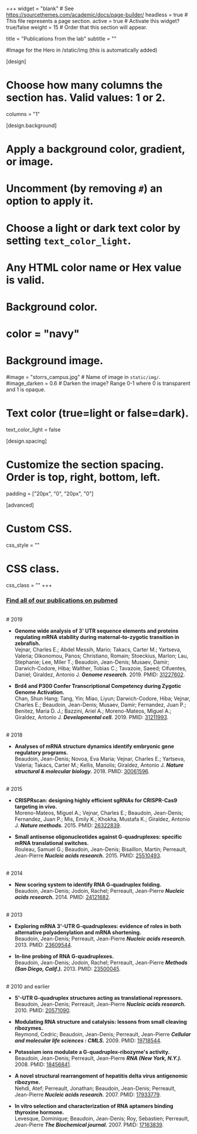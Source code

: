 +++
widget = "blank"  # See https://sourcethemes.com/academic/docs/page-builder/
headless = true  # This file represents a page section.
active = true  # Activate this widget? true/false
weight = 15 # Order that this section will appear.

title = "Publications from the lab"
subtitle = ""

#Image for the Hero in /static/img (this is automatically added)

[design]
  # Choose how many columns the section has. Valid values: 1 or 2.
  columns = "1"

[design.background]
  # Apply a background color, gradient, or image.
  #   Uncomment (by removing `#`) an option to apply it.
  #   Choose a light or dark text color by setting `text_color_light`.
  #   Any HTML color name or Hex value is valid.

  # Background color.
  # color = "navy"

  # Background image.
  #image = "storrs_campus.jpg"  # Name of image in `static/img/`.
  #image_darken = 0.6  # Darken the image? Range 0-1 where 0 is transparent and 1 is opaque.

  # Text color (true=light or false=dark).
  text_color_light = false

[design.spacing]
  # Customize the section spacing. Order is top, right, bottom, left.
  padding = ["20px", "0", "20px", "0"]

[advanced]
 # Custom CSS.
 css_style = ""

 # CSS class.
 css_class = ""
+++

### [Find all of our publications on pubmed](https://www.ncbi.nlm.nih.gov/pubmed/?term=beaudoin+JD)

<br>
# 2019
<br>

* **Genome wide analysis of 3' UTR sequence elements and proteins regulating mRNA stability during maternal-to-zygotic transition in zebrafish.**  
Vejnar, Charles E.; Abdel Messih, Mario; Takacs, Carter M.; Yartseva, Valeria; Oikonomou, Panos; Christiano, Romain; Stoeckius, Marlon; Lau, Stephanie; Lee, Miler T.; Beaudoin, Jean-Denis; Musaev, Damir; Darwich-Codore, Hiba; Walther, Tobias C.; Tavazoie, Saeed; Cifuentes, Daniel; Giraldez, Antonio J. ***Genome research.*** 2019. PMID: [31227602](https://www.ncbi.nlm.nih.gov/pubmed/31227602).

* **Brd4 and P300 Confer Transcriptional Competency during Zygotic Genome Activation.**  
Chan, Shun Hang; Tang, Yin; Miao, Liyun; Darwich-Codore, Hiba; Vejnar, Charles E.; Beaudoin, Jean-Denis; Musaev, Damir; Fernandez, Juan P.; Benitez, Maria D. J.; Bazzini, Ariel A.; Moreno-Mateos, Miguel A.; Giraldez, Antonio J. ***Developmental cell.*** 2019. PMID: [31211993](https://www.ncbi.nlm.nih.gov/pubmed/31211993).

<br>
# 2018
<br>

* **Analyses of mRNA structure dynamics identify embryonic gene regulatory programs.**  
Beaudoin, Jean-Denis; Novoa, Eva Maria; Vejnar, Charles E.; Yartseva, Valeria; Takacs, Carter M.; Kellis, Manolis; Giraldez, Antonio J. ***Nature structural & molecular biology.*** 2018. PMID: [30061596](https://www.ncbi.nlm.nih.gov/pubmed/30061596).

<br>
# 2015
<br>

* **CRISPRscan: designing highly efficient sgRNAs for CRISPR-Cas9 targeting in vivo.**  
Moreno-Mateos, Miguel A.; Vejnar, Charles E.; Beaudoin, Jean-Denis; Fernandez, Juan P.; Mis, Emily K.; Khokha, Mustafa K.; Giraldez, Antonio J. ***Nature methods.*** 2015. PMID: [26322839](https://www.ncbi.nlm.nih.gov/pubmed/26322839).

* **Small antisense oligonucleotides against G-quadruplexes: specific mRNA translational switches.**  
Rouleau, Samuel G.; Beaudoin, Jean-Denis; Bisaillon, Martin; Perreault, Jean-Pierre ***Nucleic acids research.*** 2015. PMID: [25510493](https://www.ncbi.nlm.nih.gov/pubmed/25510493).

<br>
# 2014
<br>

* **New scoring system to identify RNA G-quadruplex folding.**  
Beaudoin, Jean-Denis; Jodoin, Rachel; Perreault, Jean-Pierre ***Nucleic acids research.*** 2014. PMID: [24121682](https://www.ncbi.nlm.nih.gov/pubmed/24121682).

<br>
# 2013
<br>

* **Exploring mRNA 3'-UTR G-quadruplexes: evidence of roles in both alternative polyadenylation and mRNA shortening.**  
Beaudoin, Jean-Denis; Perreault, Jean-Pierre ***Nucleic acids research.*** 2013. PMID: [23609544](https://www.ncbi.nlm.nih.gov/pubmed/23609544).

* **In-line probing of RNA G-quadruplexes.**  
Beaudoin, Jean-Denis; Jodoin, Rachel; Perreault, Jean-Pierre ***Methods (San Diego, Calif.).*** 2013. PMID: [23500045](https://www.ncbi.nlm.nih.gov/pubmed/23500045).

<br>
# 2010 and earlier
<br>

* **5'-UTR G-quadruplex structures acting as translational repressors.**  
Beaudoin, Jean-Denis; Perreault, Jean-Pierre ***Nucleic acids research.*** 2010. PMID: [20571090](https://www.ncbi.nlm.nih.gov/pubmed/20571090).

* **Modulating RNA structure and catalysis: lessons from small cleaving ribozymes.**  
Reymond, Cedric; Beaudoin, Jean-Denis; Perreault, Jean-Pierre ***Cellular and molecular life sciences : CMLS.*** 2009. PMID: [19718544](https://www.ncbi.nlm.nih.gov/pubmed/19718544).

* **Potassium ions modulate a G-quadruplex-ribozyme's activity.**  
Beaudoin, Jean-Denis; Perreault, Jean-Pierre ***RNA (New York, N.Y.).*** 2008. PMID: [18456841](https://www.ncbi.nlm.nih.gov/pubmed/18456841).

* **A novel structural rearrangement of hepatitis delta virus antigenomic ribozyme.**  
Nehdi, Atef; Perreault, Jonathan; Beaudoin, Jean-Denis; Perreault, Jean-Pierre ***Nucleic acids research.*** 2007. PMID: [17933779](https://www.ncbi.nlm.nih.gov/pubmed/17933779).

* **In vitro selection and characterization of RNA aptamers binding thyroxine hormone.**  
Levesque, Dominique; Beaudoin, Jean-Denis; Roy, Sebastien; Perreault, Jean-Pierre ***The Biochemical journal.*** 2007. PMID: [17163839](https://www.ncbi.nlm.nih.gov/pubmed/17163839).
